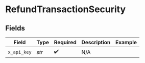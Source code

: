 # RefundTransactionSecurity


## Fields

| Field              | Type               | Required           | Description        | Example            |
| ------------------ | ------------------ | ------------------ | ------------------ | ------------------ |
| `x_api_key`        | *str*              | :heavy_check_mark: | N/A                |                    |